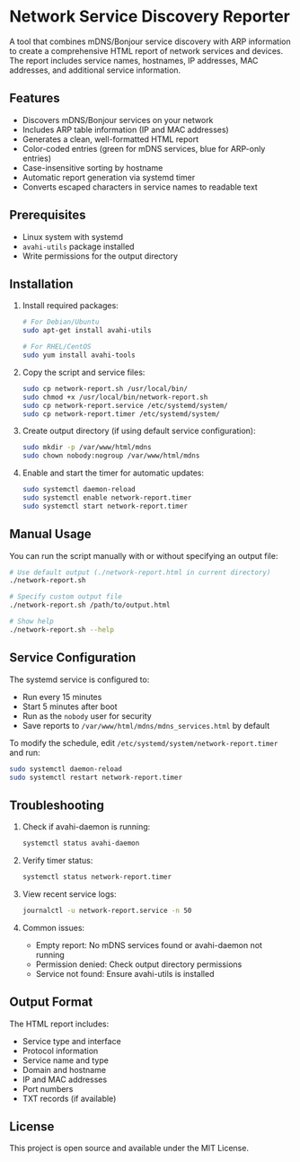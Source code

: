 # Network Service Discovery Reporter

A tool that combines mDNS/Bonjour service discovery with ARP information to create a comprehensive HTML report of network services and devices. The report includes service names, hostnames, IP addresses, MAC addresses, and additional service information.

## Features

- Discovers mDNS/Bonjour services on your network
- Includes ARP table information (IP and MAC addresses)
- Generates a clean, well-formatted HTML report
- Color-coded entries (green for mDNS services, blue for ARP-only entries)
- Case-insensitive sorting by hostname
- Automatic report generation via systemd timer
- Converts escaped characters in service names to readable text

## Prerequisites

- Linux system with systemd
- `avahi-utils` package installed
- Write permissions for the output directory

## Installation

1. Install required packages:
   ```bash
   # For Debian/Ubuntu
   sudo apt-get install avahi-utils

   # For RHEL/CentOS
   sudo yum install avahi-tools
   ```

2. Copy the script and service files:
   ```bash
   sudo cp network-report.sh /usr/local/bin/
   sudo chmod +x /usr/local/bin/network-report.sh
   sudo cp network-report.service /etc/systemd/system/
   sudo cp network-report.timer /etc/systemd/system/
   ```

3. Create output directory (if using default service configuration):
   ```bash
   sudo mkdir -p /var/www/html/mdns
   sudo chown nobody:nogroup /var/www/html/mdns
   ```

4. Enable and start the timer for automatic updates:
   ```bash
   sudo systemctl daemon-reload
   sudo systemctl enable network-report.timer
   sudo systemctl start network-report.timer
   ```

## Manual Usage

You can run the script manually with or without specifying an output file:

```bash
# Use default output (./network-report.html in current directory)
./network-report.sh

# Specify custom output file
./network-report.sh /path/to/output.html

# Show help
./network-report.sh --help
```

## Service Configuration

The systemd service is configured to:
- Run every 15 minutes
- Start 5 minutes after boot
- Run as the `nobody` user for security
- Save reports to `/var/www/html/mdns/mdns_services.html` by default

To modify the schedule, edit `/etc/systemd/system/network-report.timer` and run:
```bash
sudo systemctl daemon-reload
sudo systemctl restart network-report.timer
```

## Troubleshooting

1. Check if avahi-daemon is running:
   ```bash
   systemctl status avahi-daemon
   ```

2. Verify timer status:
   ```bash
   systemctl status network-report.timer
   ```

3. View recent service logs:
   ```bash
   journalctl -u network-report.service -n 50
   ```

4. Common issues:
   - Empty report: No mDNS services found or avahi-daemon not running
   - Permission denied: Check output directory permissions
   - Service not found: Ensure avahi-utils is installed

## Output Format

The HTML report includes:
- Service type and interface
- Protocol information
- Service name and type
- Domain and hostname
- IP and MAC addresses
- Port numbers
- TXT records (if available)

## License

This project is open source and available under the MIT License. 